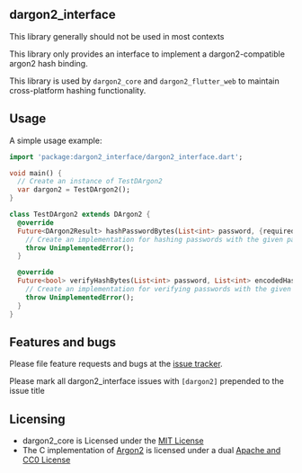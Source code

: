## dargon2_interface

This library generally should not be used in most contexts

This library only provides an interface to implement a dargon2-compatible argon2 hash binding.

This library is used by `dargon2_core` and `dargon2_flutter_web` to maintain cross-platform hashing functionality.

## Usage

A simple usage example:

```dart
import 'package:dargon2_interface/dargon2_interface.dart';

void main() {
  // Create an instance of TestDArgon2
  var dargon2 = TestDArgon2();
}

class TestDArgon2 extends DArgon2 {
  @override
  Future<DArgon2Result> hashPasswordBytes(List<int> password, {required Salt salt, int iterations = 32, int memory = 256, int parallelism = 2, int length = 32, Argon2Type type = Argon2Type.i, Argon2Version version = Argon2Version.V13}) {
    // Create an implementation for hashing passwords with the given parameters
    throw UnimplementedError();
  }

  @override
  Future<bool> verifyHashBytes(List<int> password, List<int> encodedHash, {Argon2Type type = Argon2Type.i}) {
    // Create an implementation for verifying passwords with the given parameters
    throw UnimplementedError();
  }
}
```

## Features and bugs

Please file feature requests and bugs at the [issue tracker].

Please mark all dargon2_interface issues with `[dargon2]` prepended to the issue title

[issue tracker]: https://github.com/tmthecoder/dargon2/issues

## Licensing

- dargon2_core is Licensed under the [MIT License]
- The C implementation of [Argon2] is licensed under a dual [Apache and CC0 License]

[MIT License]: https://github.com/tmthecoder/dargon2/blob/main/dargon2_interface/LICENSE

[Argon2]: https://github.com/P-H-C/phc-winner-argon2

[Apache and CC0 License]: https://github.com/P-H-C/phc-winner-argon2/blob/master/LICENSE

